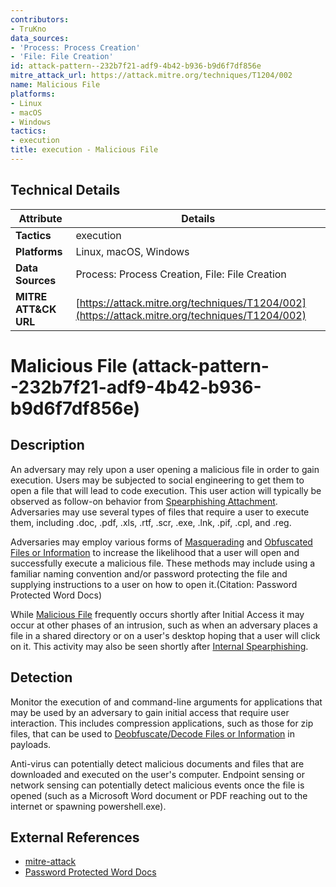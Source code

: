 ```yaml
---
contributors:
- TruKno
data_sources:
- 'Process: Process Creation'
- 'File: File Creation'
id: attack-pattern--232b7f21-adf9-4b42-b936-b9d6f7df856e
mitre_attack_url: https://attack.mitre.org/techniques/T1204/002
name: Malicious File
platforms:
- Linux
- macOS
- Windows
tactics:
- execution
title: execution - Malicious File
---
```


## Technical Details

| Attribute | Details |
|-----------|----------|
| **Tactics** | execution |
| **Platforms** | Linux, macOS, Windows |
| **Data Sources** | Process: Process Creation, File: File Creation |
| **MITRE ATT&CK URL** | [https://attack.mitre.org/techniques/T1204/002](https://attack.mitre.org/techniques/T1204/002) |

# Malicious File (attack-pattern--232b7f21-adf9-4b42-b936-b9d6f7df856e)

## Description
An adversary may rely upon a user opening a malicious file in order to gain execution. Users may be subjected to social engineering to get them to open a file that will lead to code execution. This user action will typically be observed as follow-on behavior from [Spearphishing Attachment](https://attack.mitre.org/techniques/T1566/001). Adversaries may use several types of files that require a user to execute them, including .doc, .pdf, .xls, .rtf, .scr, .exe, .lnk, .pif, .cpl, and .reg.

Adversaries may employ various forms of [Masquerading](https://attack.mitre.org/techniques/T1036) and [Obfuscated Files or Information](https://attack.mitre.org/techniques/T1027) to increase the likelihood that a user will open and successfully execute a malicious file. These methods may include using a familiar naming convention and/or password protecting the file and supplying instructions to a user on how to open it.(Citation: Password Protected Word Docs) 

While [Malicious File](https://attack.mitre.org/techniques/T1204/002) frequently occurs shortly after Initial Access it may occur at other phases of an intrusion, such as when an adversary places a file in a shared directory or on a user's desktop hoping that a user will click on it. This activity may also be seen shortly after [Internal Spearphishing](https://attack.mitre.org/techniques/T1534).

## Detection
Monitor the execution of and command-line arguments for applications that may be used by an adversary to gain initial access that require user interaction. This includes compression applications, such as those for zip files, that can be used to [Deobfuscate/Decode Files or Information](https://attack.mitre.org/techniques/T1140) in payloads.

Anti-virus can potentially detect malicious documents and files that are downloaded and executed on the user's computer. Endpoint sensing or network sensing can potentially detect malicious events once the file is opened (such as a Microsoft Word document or PDF reaching out to the internet or spawning powershell.exe).

## External References
- [mitre-attack](https://attack.mitre.org/techniques/T1204/002)
- [Password Protected Word Docs](https://www.bleepingcomputer.com/news/security/psa-dont-open-spam-containing-password-protected-word-docs/)
